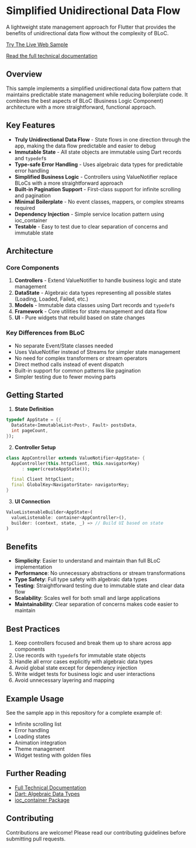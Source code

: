 # Simplified Unidirectional Data Flow

A lightweight state management approach for Flutter that provides the benefits of unidirectional data flow without the complexity of BLoC.

[Try The Live Web Sample](https://nimblesite.github.io/simplified_unidirectional_dataflow/)

[Read the full technical documentation](simplified-unidirectional-data-flow.md)

## Overview

This sample implements a simplified unidirectional data flow pattern that maintains predictable state management while reducing boilerplate code. It combines the best aspects of BLoC (Business Logic Component) architecture with a more straightforward, functional approach.

## Key Features

- **Truly Unidirectional Data Flow** - State flows in one direction through the app, making the data flow predictable and easier to debug
- **Immutable State** - All state objects are immutable using Dart records and `typedef`s
- **Type-safe Error Handling** - Uses algebraic data types for predictable error handling
- **Simplified Business Logic** - Controllers using ValueNotifier replace BLoCs with a more straightforward approach
- **Built-in Pagination Support** - First-class support for infinite scrolling and pagination
- **Minimal Boilerplate** - No event classes, mappers, or complex streams required
- **Dependency Injection** - Simple service location pattern using ioc_container
- **Testable** - Easy to test due to clear separation of concerns and immutable state

## Architecture
 
### Core Components
 
1. **Controllers** - Extend ValueNotifier to handle business logic and state management
2. **DataState** - Algebraic data types representing all possible states (Loading, Loaded, Failed, etc.)
3. **Models** - Immutable data classes using Dart records and `typedef`s
4. **Framework** - Core utilities for state management and data flow
5. **UI** - Pure widgets that rebuild based on state changes

### Key Differences from BLoC

- No separate Event/State classes needed
- Uses ValueNotifier instead of Streams for simpler state management
- No need for complex transformers or stream operators
- Direct method calls instead of event dispatch
- Built-in support for common patterns like pagination
- Simpler testing due to fewer moving parts

## Getting Started

1. **State Definition**

```dart
typedef AppState = ({
  DataState<ImmutableList<Post>, Fault> postsData,
  int pageCount,
});
```

2. **Controller Setup**
```dart
class AppController extends ValueNotifier<AppState> {
  AppController(this.httpClient, this.navigatorKey) 
      : super(createAppState());

  final Client httpClient;
  final GlobalKey<NavigatorState> navigatorKey;
}
```

3. **UI Connection**
```dart
ValueListenableBuilder<AppState>(
  valueListenable: container<AppController>(),
  builder: (context, state, _) => // Build UI based on state
)
```

## Benefits

- **Simplicity**: Easier to understand and maintain than full BLoC implementation
- **Performance**: No unnecessary abstractions or stream transformations
- **Type Safety**: Full type safety with algebraic data types
- **Testing**: Straightforward testing due to immutable state and clear data flow
- **Scalability**: Scales well for both small and large applications
- **Maintainability**: Clear separation of concerns makes code easier to maintain

## Best Practices

1. Keep controllers focused and break them up to share across app components
2. Use records with `typedef`s for immutable state objects
3. Handle all error cases explicitly with algebraic data types
4. Avoid global state except for dependency injection
5. Write widget tests for business logic and user interactions
6. Avoid unnecessary layering and mapping

## Example Usage

See the sample app in this repository for a complete example of:
- Infinite scrolling list
- Error handling
- Loading states
- Animation integration
- Theme management
- Widget testing with golden files

## Further Reading

- [Full Technical Documentation](simplified-unidirectional-data-flow.md)
- [Dart: Algebraic Data Types](https://www.christianfindlay.com/blog/dart-algebraic-data-types)
- [ioc_container Package](https://pub.dev/packages/ioc_container)

## Contributing

Contributions are welcome! Please read our contributing guidelines before submitting pull requests.
